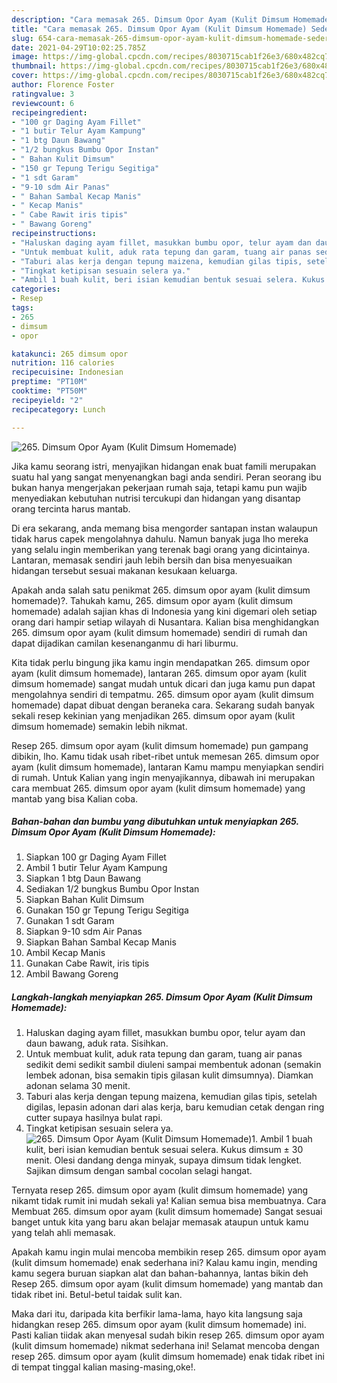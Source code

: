 ```yaml
---
description: "Cara memasak 265. Dimsum Opor Ayam (Kulit Dimsum Homemade) Sederhana dan Mudah Dibuat"
title: "Cara memasak 265. Dimsum Opor Ayam (Kulit Dimsum Homemade) Sederhana dan Mudah Dibuat"
slug: 654-cara-memasak-265-dimsum-opor-ayam-kulit-dimsum-homemade-sederhana-dan-mudah-dibuat
date: 2021-04-29T10:02:25.785Z
image: https://img-global.cpcdn.com/recipes/8030715cab1f26e3/680x482cq70/265-dimsum-opor-ayam-kulit-dimsum-homemade-foto-resep-utama.jpg
thumbnail: https://img-global.cpcdn.com/recipes/8030715cab1f26e3/680x482cq70/265-dimsum-opor-ayam-kulit-dimsum-homemade-foto-resep-utama.jpg
cover: https://img-global.cpcdn.com/recipes/8030715cab1f26e3/680x482cq70/265-dimsum-opor-ayam-kulit-dimsum-homemade-foto-resep-utama.jpg
author: Florence Foster
ratingvalue: 3
reviewcount: 6
recipeingredient:
- "100 gr Daging Ayam Fillet"
- "1 butir Telur Ayam Kampung"
- "1 btg Daun Bawang"
- "1/2 bungkus Bumbu Opor Instan"
- " Bahan Kulit Dimsum"
- "150 gr Tepung Terigu Segitiga"
- "1 sdt Garam"
- "9-10 sdm Air Panas"
- " Bahan Sambal Kecap Manis"
- " Kecap Manis"
- " Cabe Rawit iris tipis"
- " Bawang Goreng"
recipeinstructions:
- "Haluskan daging ayam fillet, masukkan bumbu opor, telur ayam dan daun bawang, aduk rata. Sisihkan."
- "Untuk membuat kulit, aduk rata tepung dan garam, tuang air panas sedikit demi sedikit sambil diuleni sampai membentuk adonan (semakin lembek adonan, bisa semakin tipis gilasan kulit dimsumnya). Diamkan adonan selama 30 menit."
- "Taburi alas kerja dengan tepung maizena, kemudian gilas tipis, setelah digilas, lepasin adonan dari alas kerja, baru kemudian cetak dengan ring cutter supaya hasilnya bulat rapi."
- "Tingkat ketipisan sesuain selera ya."
- "Ambil 1 buah kulit, beri isian kemudian bentuk sesuai selera. Kukus dimsum ± 30 menit. Olesi dandang denga minyak, supaya dimsum tidak lengket. Sajikan dimsum dengan sambal cocolan selagi hangat."
categories:
- Resep
tags:
- 265
- dimsum
- opor

katakunci: 265 dimsum opor 
nutrition: 116 calories
recipecuisine: Indonesian
preptime: "PT10M"
cooktime: "PT50M"
recipeyield: "2"
recipecategory: Lunch

---
```



![265. Dimsum Opor Ayam (Kulit Dimsum Homemade)](https://img-global.cpcdn.com/recipes/8030715cab1f26e3/680x482cq70/265-dimsum-opor-ayam-kulit-dimsum-homemade-foto-resep-utama.jpg)

Jika kamu seorang istri, menyajikan hidangan enak buat famili merupakan suatu hal yang sangat menyenangkan bagi anda sendiri. Peran seorang ibu bukan hanya mengerjakan pekerjaan rumah saja, tetapi kamu pun wajib menyediakan kebutuhan nutrisi tercukupi dan hidangan yang disantap orang tercinta harus mantab.

Di era  sekarang, anda memang bisa mengorder santapan instan walaupun tidak harus capek mengolahnya dahulu. Namun banyak juga lho mereka yang selalu ingin memberikan yang terenak bagi orang yang dicintainya. Lantaran, memasak sendiri jauh lebih bersih dan bisa menyesuaikan hidangan tersebut sesuai makanan kesukaan keluarga. 



Apakah anda salah satu penikmat 265. dimsum opor ayam (kulit dimsum homemade)?. Tahukah kamu, 265. dimsum opor ayam (kulit dimsum homemade) adalah sajian khas di Indonesia yang kini digemari oleh setiap orang dari hampir setiap wilayah di Nusantara. Kalian bisa menghidangkan 265. dimsum opor ayam (kulit dimsum homemade) sendiri di rumah dan dapat dijadikan camilan kesenanganmu di hari liburmu.

Kita tidak perlu bingung jika kamu ingin mendapatkan 265. dimsum opor ayam (kulit dimsum homemade), lantaran 265. dimsum opor ayam (kulit dimsum homemade) sangat mudah untuk dicari dan juga kamu pun dapat mengolahnya sendiri di tempatmu. 265. dimsum opor ayam (kulit dimsum homemade) dapat dibuat dengan beraneka cara. Sekarang sudah banyak sekali resep kekinian yang menjadikan 265. dimsum opor ayam (kulit dimsum homemade) semakin lebih nikmat.

Resep 265. dimsum opor ayam (kulit dimsum homemade) pun gampang dibikin, lho. Kamu tidak usah ribet-ribet untuk memesan 265. dimsum opor ayam (kulit dimsum homemade), lantaran Kamu mampu menyiapkan sendiri di rumah. Untuk Kalian yang ingin menyajikannya, dibawah ini merupakan cara membuat 265. dimsum opor ayam (kulit dimsum homemade) yang mantab yang bisa Kalian coba.

<!--inarticleads1-->

##### Bahan-bahan dan bumbu yang dibutuhkan untuk menyiapkan 265. Dimsum Opor Ayam (Kulit Dimsum Homemade):

1. Siapkan 100 gr Daging Ayam Fillet
1. Ambil 1 butir Telur Ayam Kampung
1. Siapkan 1 btg Daun Bawang
1. Sediakan 1/2 bungkus Bumbu Opor Instan
1. Siapkan  Bahan Kulit Dimsum
1. Gunakan 150 gr Tepung Terigu Segitiga
1. Gunakan 1 sdt Garam
1. Siapkan 9-10 sdm Air Panas
1. Siapkan  Bahan Sambal Kecap Manis
1. Ambil  Kecap Manis
1. Gunakan  Cabe Rawit, iris tipis
1. Ambil  Bawang Goreng




<!--inarticleads2-->

##### Langkah-langkah menyiapkan 265. Dimsum Opor Ayam (Kulit Dimsum Homemade):

1. Haluskan daging ayam fillet, masukkan bumbu opor, telur ayam dan daun bawang, aduk rata. Sisihkan.
1. Untuk membuat kulit, aduk rata tepung dan garam, tuang air panas sedikit demi sedikit sambil diuleni sampai membentuk adonan (semakin lembek adonan, bisa semakin tipis gilasan kulit dimsumnya). Diamkan adonan selama 30 menit.
1. Taburi alas kerja dengan tepung maizena, kemudian gilas tipis, setelah digilas, lepasin adonan dari alas kerja, baru kemudian cetak dengan ring cutter supaya hasilnya bulat rapi.
1. Tingkat ketipisan sesuain selera ya.
<img src="//assets-global.cpcdn.com/assets/icons/button_play-2c75c40dde080a61004c1f40b05d8f140eaff45d7e9e6481dc71c63d2e7c4909.png" alt="265. Dimsum Opor Ayam (Kulit Dimsum Homemade)">1. Ambil 1 buah kulit, beri isian kemudian bentuk sesuai selera. Kukus dimsum ± 30 menit. Olesi dandang denga minyak, supaya dimsum tidak lengket. Sajikan dimsum dengan sambal cocolan selagi hangat.




Ternyata resep 265. dimsum opor ayam (kulit dimsum homemade) yang nikamt tidak rumit ini mudah sekali ya! Kalian semua bisa membuatnya. Cara Membuat 265. dimsum opor ayam (kulit dimsum homemade) Sangat sesuai banget untuk kita yang baru akan belajar memasak ataupun untuk kamu yang telah ahli memasak.

Apakah kamu ingin mulai mencoba membikin resep 265. dimsum opor ayam (kulit dimsum homemade) enak sederhana ini? Kalau kamu ingin, mending kamu segera buruan siapkan alat dan bahan-bahannya, lantas bikin deh Resep 265. dimsum opor ayam (kulit dimsum homemade) yang mantab dan tidak ribet ini. Betul-betul taidak sulit kan. 

Maka dari itu, daripada kita berfikir lama-lama, hayo kita langsung saja hidangkan resep 265. dimsum opor ayam (kulit dimsum homemade) ini. Pasti kalian tiidak akan menyesal sudah bikin resep 265. dimsum opor ayam (kulit dimsum homemade) nikmat sederhana ini! Selamat mencoba dengan resep 265. dimsum opor ayam (kulit dimsum homemade) enak tidak ribet ini di tempat tinggal kalian masing-masing,oke!.

